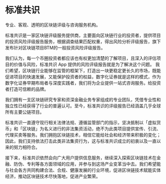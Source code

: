# 

# 标准共识

专业、客观、透明的区块链评级与咨询服务机构。

标准共识是一家区块链评级服务提供商，主要面向区块链行业的投资者，提供项目的投资风险评级报告服务，根据调查结果匹配权重，得出风险分析评级报告，旗下发布针对区块链项目BTM的一般投资风险评级报告。

我们认为，每一个币圈投资者都应该也有权更加清楚的了解项目，且深入的评估项目的价值与风险，标准共识 App 提供的风险评级报告就是为了解决这个问题。 我们希望，区块链行业能够在监管的框架下，打造出一块更稳定更长久的市场，既能促进项目的快速发展，又能保护投资者的权益，数字化证券就是这样的模式，作为数字化证券早期布局者与深度实践者，我们将为企业提供一站式咨询服务。给投资者打造可信赖的品牌。 

我们拥有一支区块链研究专家和资深金融业务专家组成的专业团队，凭借专业性和独立性已经获得了行业的普遍认可。至今，标准共识的评级报告已经涵盖几乎全球所有主要公链项目。

标准共识一直遵守现行相关法律法规、遵循监管部门的指示，坚决抵制以「虚拟货币」和「区块链」为名义进行的非法集资活动，绝不为此类项目提供宣传、引流、代理买卖等服务。我们拥抱区块链技术，相信它能给社会和经济带来积极的变化；因此，我们支持依法打击此类非法集资行为，这与标准共识成立的初衷以及一直以来的努力相符合。

接下来，标准共识依然会向广大用户提供信息服务，继续深入探索区块链技术在金融、防伪、专利等各方面领域的应用，并参与到这场产业变革当中去。我们希望能与社会各方共同构建合法、合规、健康发展的行业环境，促进区块链技术赋能实体经济，推动区块链技术尽快落地，促进产业繁荣。



